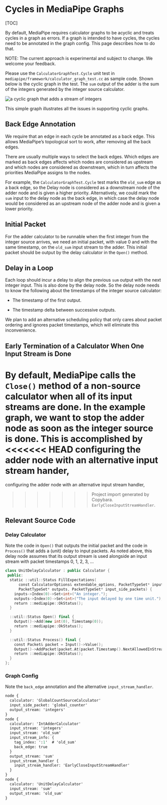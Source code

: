 # Cycles in MediaPipe Graphs

<!-- TODO: add discussion of PreviousLoopbackCalculator -->

[TOC]

By default, MediaPipe requires calculator graphs to be acyclic and treats cycles
in a graph as errors. If a graph is intended to have cycles, the cycles need to
be annotated in the graph config. This page describes how to do that.

NOTE: The current approach is experimental and subject to change. We welcome
your feedback.

Please use the `CalculatorGraphTest.Cycle` unit test in
`mediapipe/framework/calculator_graph_test.cc` as sample code. Shown
below is the cyclic graph in the test. The `sum` output of the adder is the sum
of the integers generated by the integer source calculator.

![a cyclic graph that adds a stream of integers](images/cyclic_integer_sum_graph.svg "A cyclic graph")

This simple graph illustrates all the issues in supporting cyclic graphs.

## Back Edge Annotation

We require that an edge in each cycle be annotated as a back edge. This allows
MediaPipe’s topological sort to work, after removing all the back edges.

There are usually multiple ways to select the back edges. Which edges are marked
as back edges affects which nodes are considered as upstream and which nodes are
considered as downstream, which in turn affects the priorities MediaPipe assigns
to the nodes.

For example, the `CalculatorGraphTest.Cycle` test marks the `old_sum` edge as a
back edge, so the Delay node is considered as a downstream node of the adder
node and is given a higher priority. Alternatively, we could mark the `sum`
input to the delay node as the back edge, in which case the delay node would be
considered as an upstream node of the adder node and is given a lower priority.

## Initial Packet

For the adder calculator to be runnable when the first integer from the integer
source arrives, we need an initial packet, with value 0 and with the same
timestamp, on the `old_sum` input stream to the adder. This initial packet
should be output by the delay calculator in the `Open()` method.

## Delay in a Loop

Each loop should incur a delay to align the previous `sum` output with the next
integer input. This is also done by the delay node. So the delay node needs to
know the following about the timestamps of the integer source calculator:

*   The timestamp of the first output.

*   The timestamp delta between successive outputs.

We plan to add an alternative scheduling policy that only cares about packet
ordering and ignores packet timestamps, which will eliminate this inconvenience.

## Early Termination of a Calculator When One Input Stream is Done

By default, MediaPipe calls the `Close()` method of a non-source calculator when
all of its input streams are done. In the example graph, we want to stop the
adder node as soon as the integer source is done. This is accomplished by
<<<<<<< HEAD
configuring the adder node with an alternative input stream hander,
=======
configuring the adder node with an alternative input stream handler,
>>>>>>> Project import generated by Copybara.
`EarlyCloseInputStreamHandler`.

## Relevant Source Code

### Delay Calculator

Note the code in `Open()` that outputs the initial packet and the code in
`Process()` that adds a (unit) delay to input packets. As noted above, this
delay node assumes that its output stream is used alongside an input stream with
packet timestamps 0, 1, 2, 3, ...

```c++
class UnitDelayCalculator : public Calculator {
 public:
  static ::util::Status FillExpectations(
      const CalculatorOptions& extendable_options, PacketTypeSet* inputs,
      PacketTypeSet* outputs, PacketTypeSet* input_side_packets) {
    inputs->Index(0)->Set<int>("An integer.");
    outputs->Index(0)->Set<int>("The input delayed by one time unit.");
    return ::mediapipe::OkStatus();
  }

  ::util::Status Open() final {
    Output()->Add(new int(0), Timestamp(0));
    return ::mediapipe::OkStatus();
  }

  ::util::Status Process() final {
    const Packet& packet = Input()->Value();
    Output()->AddPacket(packet.At(packet.Timestamp().NextAllowedInStream()));
    return ::mediapipe::OkStatus();
  }
};
```

### Graph Config

Note the `back_edge` annotation and the alternative `input_stream_handler`.

```proto
node {
  calculator: 'GlobalCountSourceCalculator'
  input_side_packet: 'global_counter'
  output_stream: 'integers'
}
node {
  calculator: 'IntAdderCalculator'
  input_stream: 'integers'
  input_stream: 'old_sum'
  input_stream_info: {
    tag_index: ':1'  # 'old_sum'
    back_edge: true
  }
  output_stream: 'sum'
  input_stream_handler {
    input_stream_handler: 'EarlyCloseInputStreamHandler'
  }
}
node {
  calculator: 'UnitDelayCalculator'
  input_stream: 'sum'
  output_stream: 'old_sum'
}
```
